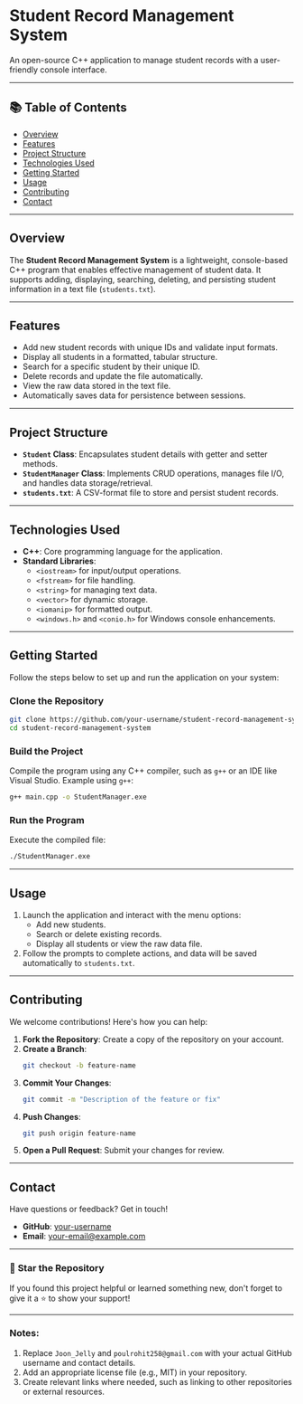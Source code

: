 # **Student Record Management System**  
An open-source C++ application to manage student records with a user-friendly console interface.

---

## 📚 **Table of Contents**  
- [Overview](#overview)  
- [Features](#features)  
- [Project Structure](#project-structure)  
- [Technologies Used](#technologies-used)  
- [Getting Started](#getting-started)  
- [Usage](#usage)  
- [Contributing](#contributing) 
- [Contact](#contact)  

---

## Overview
The **Student Record Management System** is a lightweight, console-based C++ program that enables effective management of student data. It supports adding, displaying, searching, deleting, and persisting student information in a text file (`students.txt`).  

---

## Features 
- Add new student records with unique IDs and validate input formats.  
- Display all students in a formatted, tabular structure.  
- Search for a specific student by their unique ID.  
- Delete records and update the file automatically.  
- View the raw data stored in the text file.  
- Automatically saves data for persistence between sessions.  

---

## Project Structure
- **`Student` Class**: Encapsulates student details with getter and setter methods.  
- **`StudentManager` Class**: Implements CRUD operations, manages file I/O, and handles data storage/retrieval.  
- **`students.txt`**: A CSV-format file to store and persist student records.  

---

## Technologies Used
- **C++**: Core programming language for the application.  
- **Standard Libraries**:  
  - `<iostream>` for input/output operations.  
  - `<fstream>` for file handling.  
  - `<string>` for managing text data.  
  - `<vector>` for dynamic storage.  
  - `<iomanip>` for formatted output.  
  - `<windows.h>` and `<conio.h>` for Windows console enhancements.  

---

## Getting Started 
Follow the steps below to set up and run the application on your system:  

### Clone the Repository  
```bash
git clone https://github.com/your-username/student-record-management-system.git
cd student-record-management-system
```

### Build the Project  
Compile the program using any C++ compiler, such as `g++` or an IDE like Visual Studio. Example using `g++`:  
```bash
g++ main.cpp -o StudentManager.exe
```

### Run the Program  
Execute the compiled file:  
```bash
./StudentManager.exe
```

---

## Usage
1. Launch the application and interact with the menu options:  
   - Add new students.  
   - Search or delete existing records.  
   - Display all students or view the raw data file.  
2. Follow the prompts to complete actions, and data will be saved automatically to `students.txt`.  

---

## Contributing
We welcome contributions! Here's how you can help:  
1. **Fork the Repository**: Create a copy of the repository on your account.  
2. **Create a Branch**:  
   ```bash
   git checkout -b feature-name
   ```
3. **Commit Your Changes**:  
   ```bash
   git commit -m "Description of the feature or fix"
   ```
4. **Push Changes**:  
   ```bash
   git push origin feature-name
   ```
5. **Open a Pull Request**: Submit your changes for review.

---

## Contact
Have questions or feedback? Get in touch!  
- **GitHub**: [your-username](https://github.com/your-username)  
- **Email**: your-email@example.com  

---

### 🌟 **Star the Repository**  
If you found this project helpful or learned something new, don't forget to give it a ⭐ to show your support!

--- 

### Notes:  
1. Replace `Joon_Jelly` and `poulrohit258@gmail.com` with your actual GitHub username and contact details.  
2. Add an appropriate license file (e.g., MIT) in your repository.  
3. Create relevant links where needed, such as linking to other repositories or external resources.  
